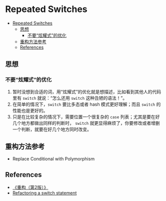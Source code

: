 # Repeated Switches


<!-- TOC -->

- [Repeated Switches](#repeated-switches)
    - [思想](#思想)
        - [不要“炫耀式”的优化](#不要炫耀式的优化)
    - [重构方法参考](#重构方法参考)
    - [References](#references)

<!-- /TOC -->


## 思想
### 不要“炫耀式”的优化
1. 暂时没想到合适的词，用“炫耀式”的优化就是想描述，比如看到其他人的代码里有 `switch` 就说：“怎么还用 `switch` 这种丑陋的语法！”。
2. 在简单的情况下，`switch` 要比多态或者 hash 模式更好理解；而且 `switch` 的性能也是更好的。
3. 只是在比较复杂的情况下，需要位置一个很复杂的 `case` 列表；尤其是要在好几个地方都做出同样的判断时， `switch` 就更显得麻烦了，你要修改或者增删一个判断，就要在好几个地方同时改变。


## 重构方法参考
* Replace Conditional with Polymorphism


## References
* [《重构（第2版）》](https://book.douban.com/subject/33400354/)
* [Refactoring a switch statement](http://tmont.com/blargh/2011/11/refactoring-a-switch-statement)
